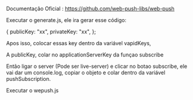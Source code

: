 Documentação Oficial : https://github.com/web-push-libs/web-push

Executar o generate.js, ele ira gerar esse código:

{
  publicKey: "xx",
  privateKey: "xx",
};

Apos isso, colocar essas key dentro da variável vapidKeys,

A publicKey, colar no applicationServerKey da funçao subscribe

Então ligar o server (Pode ser live-server) e clicar no botao subscribe, ele vai dar um console.log, copiar o objeto e colar dentro da variável pushSubscription.

Executar o wepush.js
